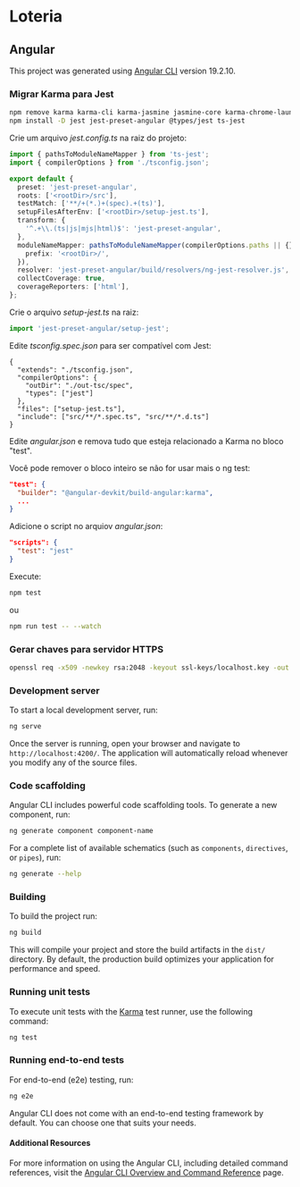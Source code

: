 # Loteria

## Angular

This project was generated using [Angular CLI](https://github.com/angular/angular-cli) version 19.2.10.

### Migrar Karma para Jest

```bash
npm remove karma karma-cli karma-jasmine jasmine-core karma-chrome-launcher karma-coverage karma-jasmine-html-reporter
npm install -D jest jest-preset-angular @types/jest ts-jest
```

Crie um arquivo _jest.config.ts_ na raiz do projeto:

```ts
import { pathsToModuleNameMapper } from 'ts-jest';
import { compilerOptions } from './tsconfig.json';

export default {
  preset: 'jest-preset-angular',
  roots: ['<rootDir>/src'],
  testMatch: ['**/+(*.)+(spec).+(ts)'],
  setupFilesAfterEnv: ['<rootDir>/setup-jest.ts'],
  transform: {
    '^.+\\.(ts|js|mjs|html)$': 'jest-preset-angular',
  },
  moduleNameMapper: pathsToModuleNameMapper(compilerOptions.paths || {}, {
    prefix: '<rootDir>/',
  }),
  resolver: 'jest-preset-angular/build/resolvers/ng-jest-resolver.js',
  collectCoverage: true,
  coverageReporters: ['html'],
};
```

Crie o arquivo _setup-jest.ts_ na raiz:

```ts
import 'jest-preset-angular/setup-jest';
```

Edite _tsconfig.spec.json_ para ser compatível com Jest:

```jsonc
{
  "extends": "./tsconfig.json",
  "compilerOptions": {
    "outDir": "./out-tsc/spec",
    "types": ["jest"]
  },
  "files": ["setup-jest.ts"],
  "include": ["src/**/*.spec.ts", "src/**/*.d.ts"]
}
```

Edite _angular.json_ e remova tudo que esteja relacionado a Karma no bloco "test". 

Você pode remover o bloco inteiro se não for usar mais o ng test:

```json
"test": {
  "builder": "@angular-devkit/build-angular:karma",
  ...
}
```

Adicione o script no arquiov _angular.json_:

```json
"scripts": {
  "test": "jest"
}
```

Execute:

```bash
npm test
```

ou

```bash
npm run test -- --watch
```

### Gerar chaves para servidor HTTPS

```bash
openssl req -x509 -newkey rsa:2048 -keyout ssl-keys/localhost.key -out ssl-keys/localhost.crt -days 365 -nodes
```


### Development server

To start a local development server, run:

```bash
ng serve
```

Once the server is running, open your browser and navigate to `http://localhost:4200/`. The application will automatically reload whenever you modify any of the source files.

### Code scaffolding

Angular CLI includes powerful code scaffolding tools. To generate a new component, run:

```bash
ng generate component component-name
```

For a complete list of available schematics (such as `components`, `directives`, or `pipes`), run:

```bash
ng generate --help
```

### Building

To build the project run:

```bash
ng build
```

This will compile your project and store the build artifacts in the `dist/` directory. By default, the production build optimizes your application for performance and speed.

### Running unit tests

To execute unit tests with the [Karma](https://karma-runner.github.io) test runner, use the following command:

```bash
ng test
```

### Running end-to-end tests

For end-to-end (e2e) testing, run:

```bash
ng e2e
```

Angular CLI does not come with an end-to-end testing framework by default. You can choose one that suits your needs.

#### Additional Resources

For more information on using the Angular CLI, including detailed command references, visit the [Angular CLI Overview and Command Reference](https://angular.dev/tools/cli) page.
